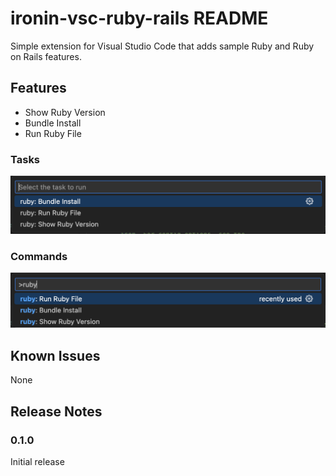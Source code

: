 # ironin-vsc-ruby-rails README

Simple extension for Visual Studio Code that adds sample Ruby and Ruby on Rails features.

## Features

- Show Ruby Version
- Bundle Install
- Run Ruby File

### Tasks

![feature X](images/tasks.png)

### Commands

![feature X](images/commands.png)

## Known Issues

None

## Release Notes

### 0.1.0

Initial release
